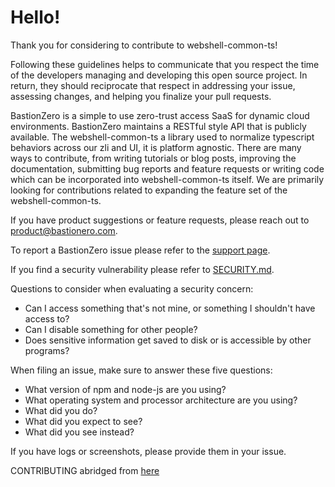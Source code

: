 # Hello!

Thank you for considering to contribute to webshell-common-ts!

Following these guidelines helps to communicate that you respect the time of the
developers managing and developing this open source project. In return, they
should reciprocate that respect in addressing your issue, assessing changes, and
helping you finalize your pull requests.

BastionZero is a simple to use zero-trust access SaaS for dynamic cloud
environments. BastionZero maintains a RESTful style API that is publicly
available. The webshell-common-ts a library used to normalize typescript
behaviors across our zli and UI, it is platform agnostic. There are many ways to
contribute, from writing tutorials or blog posts, improving the documentation,
submitting bug reports and feature requests or writing code which can be
incorporated into webshell-common-ts itself. We are primarily looking for
contributions related to expanding the feature set of the webshell-common-ts.

If you have product suggestions or feature requests, please reach out to
product@bastionero.com. 

To report a BastionZero issue please refer to the [support
page](https://cloud.bastionzero.com/support).

If you find a security vulnerability please refer to
[SECURITY.md](./SECURITY.md).

Questions to consider when evaluating a security concern:
 - Can I access something that's not mine, or something I shouldn't have access
   to?
 - Can I disable something for other people?
 - Does sensitive information get saved to disk or is accessible by other
   programs?

When filing an issue, make sure to answer these five questions:
 - What version of npm and node-js are you using?
 - What operating system and processor architecture are you using?
 - What did you do?
 - What did you expect to see?
 - What did you see instead?

If you have logs or screenshots, please provide them in your issue.

CONTRIBUTING abridged from
[here](https://github.com/nayafia/contributing-template/blob/HEAD/CONTRIBUTING-template.md)
